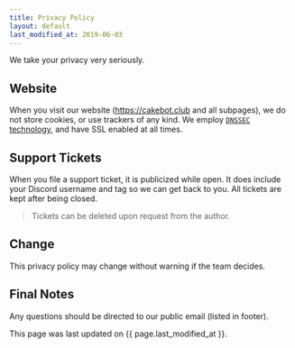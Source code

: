 ```yaml
---
title: Privacy Policy
layout: default
last_modified_at: 2019-06-03
---
```


We take your privacy very seriously.

## Website

When you visit our website (https://cakebot.club and all subpages), we do not store cookies, or use trackers of any kind.
We employ [`DNSSEC` technology](https://www.icann.org/resources/pages/dnssec-what-is-it-why-important-2019-03-05-en), and have SSL enabled at all times.

## Support Tickets

When you file a support ticket, it is publicized while open. It does include your Discord username and tag so we can get back to you.
All tickets are kept after being closed.

> Tickets can be deleted upon request from the author.

## Change

This privacy policy may change without warning if the team decides.

## Final Notes

Any questions should be directed to our public email (listed in footer).

This page was last updated on {{ page.last_modified_at }}.
